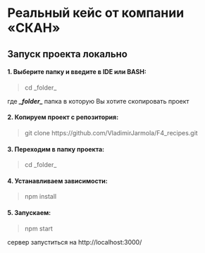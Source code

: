<h1>Реальный кейс от компании «СКАН»</h1>

<h2>Запуск проекта локально</h2>

<h4>1. Выберите папку и введите в IDE или BASH:</h4>
<blockquote>cd _folder_ </blockquote>
<p>где <em><b> _folder_ </b></em> папка в которую Вы хотите скопировать проект</p>

<h4>2. Копируем проект с репозитория:</h4>
<blockquote>git clone https://github.com/VladimirJarmola/F4_recipes.git</blockquote>

<h4>3. Переходим в папку проекта:</h4>
<blockquote>cd _folder_</blockquote>

<h4>4. Устанавливаем зависимости:  </h4>
<blockquote>npm install</blockquote>

<h4>5. Запускаем: </h4>
<blockquote>npm start</blockquote>
<p>сервер запуститься на http://localhost:3000/</p>